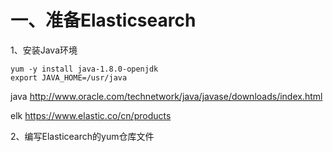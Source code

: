 # 一、准备Elasticsearch

1、安装Java环境
```
yum -y install java-1.8.0-openjdk
export JAVA_HOME=/usr/java
```

java   http://www.oracle.com/technetwork/java/javase/downloads/index.html 

elk       https://www.elastic.co/cn/products 

2、编写Elasticearch的yum仓库文件

